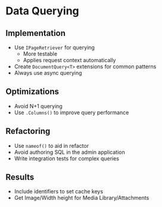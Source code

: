 # Data Querying

## Implementation

- Use `IPageRetriever` for querying
  - More testable
  - Applies request context automatically
- Create `DocumentQuery<T>` extensions for common patterns
- Always use async querying

## Optimizations

- Avoid N+1 querying
- Use `.Columns()` to improve query performance

## Refactoring

- Use `nameof()` to aid in refactor
- Avoid authoring SQL in the admin application
- Write integration tests for complex queries

## Results

- Include identifiers to set cache keys
- Get Image/Width height for Media Library/Attachments
